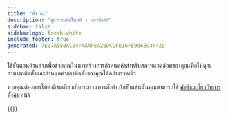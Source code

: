 ```yaml
---
title: "ตั้ง ค่า"
description: "ชุดระบบอัตโนมัติ - การตั้งค่า"
sidebar: false
sidebarlogo: fresh-white
include_footer: true
generated: 7E07A55BAC04FAAAFEA26DCCFE16FE9966C4F42D
---
```


ใช้ขั้นตอนด้านล่างเพื่อช่วยคุณในการสร้างการกําหนดค่าสําหรับสภาพแวดล้อมของคุณเพื่อให้คุณสามารถติดตั้งและกําหนดค่าการติดตั้งของคุณได้อย่างรวดเร็ว

หากคุณต้องการให้คําติชมเกี่ยวกับกระบวนการตั้งค่า ถ้าเป็นเช่นนั้นคุณสามารถใช้ [คําติชมเกี่ยวกับการตั้งค่า](/th/get-started/setup-feedback) หน้า 

{{<questions name="/content/th/get-started/setup.json" completed="โปรดทําตามขั้นตอนการตั้งค่าให้เสร็จสิ้น" showNavigationButtons=true locale="th">}}
